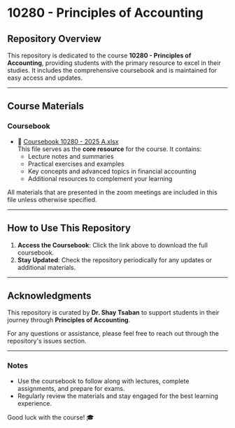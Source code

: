 # 10280 - Principles of Accounting

## Repository Overview
This repository is dedicated to the course **10280 - Principles of Accounting**, providing students with the primary resource to excel in their studies. It includes the comprehensive coursebook and is maintained for easy access and updates.

---

## Course Materials
### Coursebook
- 📄 [Coursebook 10280 - 2025 A.xlsx](./Coursebook%2010280%20-%202025%20A.xlsx)  
  This file serves as the **core resource** for the course. It contains:
  - Lecture notes and summaries
  - Practical exercises and examples
  - Key concepts and advanced topics in financial accounting
  - Additional resources to complement your learning

All materials that are presented in the zoom meetings are included in this file unless otherwise specified.

---

## How to Use This Repository
1. **Access the Coursebook**: Click the link above to download the full coursebook.
2. **Stay Updated**: Check the repository periodically for any updates or additional materials.

---

## Acknowledgments
This repository is curated by **Dr. Shay Tsaban** to support students in their journey through **Principles of Accounting**.  

For any questions or assistance, please feel free to reach out through the repository's issues section.

---

### Notes
- Use the coursebook to follow along with lectures, complete assignments, and prepare for exams.
- Regularly review the materials and stay engaged for the best learning experience.

Good luck with the course! 🎓
